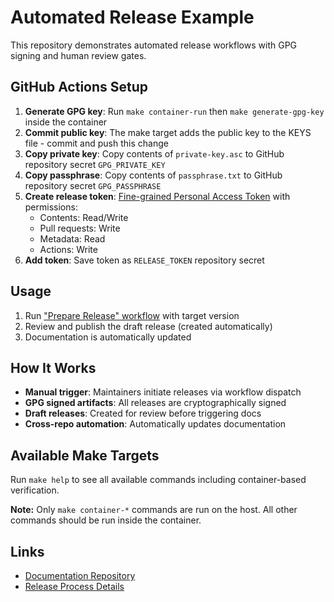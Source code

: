 # Automated Release Example

This repository demonstrates automated release workflows with GPG signing and human review gates.

## GitHub Actions Setup

1. **Generate GPG key**: Run `make container-run` then `make generate-gpg-key` inside the container
2. **Commit public key**: The make target adds the public key to the KEYS file - commit and push this change
3. **Copy private key**: Copy contents of `private-key.asc` to GitHub repository secret `GPG_PRIVATE_KEY`
4. **Copy passphrase**: Copy contents of `passphrase.txt` to GitHub repository secret `GPG_PASSPHRASE`
5. **Create release token**: [Fine-grained Personal Access Token](https://github.com/settings/personal-access-tokens/new) with permissions:
   - Contents: Read/Write
   - Pull requests: Write
   - Metadata: Read
   - Actions: Write
6. **Add token**: Save token as `RELEASE_TOKEN` repository secret

## Usage

1. Run ["Prepare Release" workflow](https://github.com/scottrigby/example-actions-autorelease-source/actions/workflows/prepare-release.yml) with target version
2. Review and publish the draft release (created automatically)
3. Documentation is automatically updated

## How It Works

- **Manual trigger**: Maintainers initiate releases via workflow dispatch
- **GPG signed artifacts**: All releases are cryptographically signed
- **Draft releases**: Created for review before triggering docs
- **Cross-repo automation**: Automatically updates documentation

## Available Make Targets

Run `make help` to see all available commands including container-based verification.

**Note:** Only `make container-*` commands are run on the host. All other commands should be run inside the container.

## Links

- [Documentation Repository](https://github.com/scottrigby/example-actions-autorelease-docs)
- [Release Process Details](https://github.com/scottrigby/example-actions-autorelease-docs/blob/main/docs/release-process.md)
